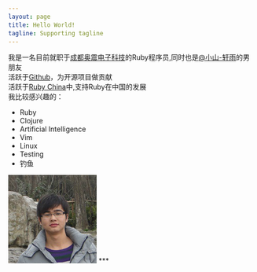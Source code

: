 ```yaml
---
layout: page
title: Hello World!
tagline: Supporting tagline
---
```


我是一名目前就职于[成都奥震电子科技]()的Ruby程序员,同时也是[@小山-轩雨](http://weibo.com/u/2629871573)的男朋友  
活跃于[Github](https://github.com/)，为开源项目做贡献  
活跃于[Ruby China](http://ruby-china.org/)中,支持Ruby在中国的发展  
我比较感兴趣的：
<ul class="posts">
  <li>Ruby</li>
  <li>Clojure</li>
  <li>Artificial Intelligence</li>
  <li>Vim</li>
  <li>Linux</li>
  <li>Testing</li>
  <li>钓鱼</li>
</ul>

<img class="avatar-image" src="./avatar.jpg"/>
***
